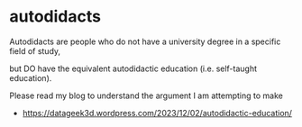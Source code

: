 # autodidacts

Autodidacts are people who do not have a university degree in a specific field of study, 

but DO have the equivalent autodidactic education (i.e. self-taught education). 

Please read my blog to understand the argument I am attempting to make
- https://datageek3d.wordpress.com/2023/12/02/autodidactic-education/ 
